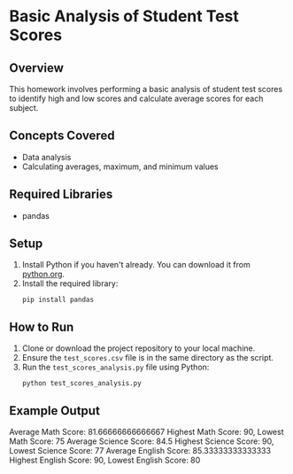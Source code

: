 # Basic Analysis of Student Test Scores

## Overview
This homework involves performing a basic analysis of student test scores to identify high and low scores and calculate average scores for each subject.

## Concepts Covered
- Data analysis
- Calculating averages, maximum, and minimum values

## Required Libraries
- pandas

## Setup
1. Install Python if you haven't already. You can download it from [python.org](https://www.python.org/downloads/).
2. Install the required library:
    ```
    pip install pandas
    ```

## How to Run
1. Clone or download the project repository to your local machine.
2. Ensure the `test_scores.csv` file is in the same directory as the script.
3. Run the `test_scores_analysis.py` file using Python:
    ```
    python test_scores_analysis.py
    ```

## Example Output
Average Math Score: 81.66666666666667
Highest Math Score: 90, Lowest Math Score: 75
Average Science Score: 84.5
Highest Science Score: 90, Lowest Science Score: 77
Average English Score: 85.33333333333333
Highest English Score: 90, Lowest English Score: 80